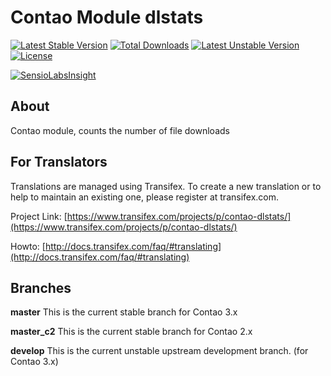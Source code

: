 Contao Module dlstats
=====================
[![Latest Stable Version](https://poser.pugx.org/bugbuster/dlstats/v/stable.svg)](https://packagist.org/packages/bugbuster/dlstats) [![Total Downloads](https://poser.pugx.org/bugbuster/dlstats/downloads.svg)](https://packagist.org/packages/bugbuster/dlstats) [![Latest Unstable Version](https://poser.pugx.org/bugbuster/dlstats/v/unstable.svg)](https://packagist.org/packages/bugbuster/dlstats) [![License](https://poser.pugx.org/bugbuster/dlstats/license.svg)](https://packagist.org/packages/bugbuster/dlstats)

[![SensioLabsInsight](https://insight.sensiolabs.com/projects/a1783611-1fc3-4040-a824-18de2d97c3ea/small.png)](https://insight.sensiolabs.com/projects/a1783611-1fc3-4040-a824-18de2d97c3ea)

## About

Contao module, counts the number of file downloads

## For Translators
Translations are managed using Transifex. To create a new translation or to help to maintain an existing one, please register at transifex.com.

Project Link: [https://www.transifex.com/projects/p/contao-dlstats/](https://www.transifex.com/projects/p/contao-dlstats/)

Howto: [http://docs.transifex.com/faq/#translating](http://docs.transifex.com/faq/#translating)

## Branches

**master** This is the current stable branch for Contao 3.x

**master_c2** This is the current stable branch for Contao 2.x

**develop** This is the current unstable upstream development branch. (for Contao 3.x)

